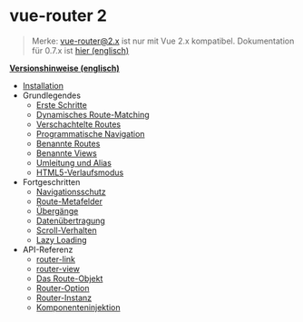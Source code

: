 # vue-router 2

> Merke: vue-router@2.x ist nur mit Vue 2.x kompatibel. Dokumentation für 0.7.x ist [hier (englisch)](https://github.com/vuejs/vue-router/tree/1.0/docs/en)


**[Versionshinweise (englisch)](https://github.com/vuejs/vue-router/releases)**

- [Installation](installation.md)
- Grundlegendes
  - [Erste Schritte](essentials/getting-started.md)
  - [Dynamisches Route-Matching](essentials/dynamic-matching.md)
  - [Verschachtelte Routes](essentials/nested-routes.md)
  - [Programmatische Navigation](essentials/navigation.md)
  - [Benannte Routes](essentials/named-routes.md)
  - [Benannte Views](essentials/named-views.md)
  - [Umleitung und Alias](essentials/redirect-and-alias.md)
  - [HTML5-Verlaufsmodus](essentials/history-mode.md)
- Fortgeschritten
  - [Navigationsschutz](advanced/navigation-guards.md)
  - [Route-Metafelder](advanced/meta.md)
  - [Übergänge](advanced/transitions.md)
  - [Datenübertragung](advanced/data-fetching.md)
  - [Scroll-Verhalten](advanced/scroll-behavior.md)
  - [Lazy Loading](advanced/lazy-loading.md)
- API-Referenz
  - [router-link](api/router-link.md)
  - [router-view](api/router-view.md)
  - [Das Route-Objekt](api/route-object.md)
  - [Router-Option](api/options.md)
  - [Router-Instanz](api/router-instance.md)
  - [Komponenteninjektion](api/component-injections.md)
